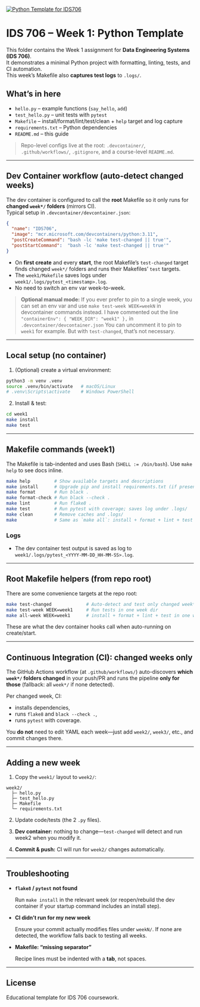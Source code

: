 [![Python Template for IDS706](https://github.com/nyonyoko/IDS706_Data_Engineering_Systems/actions/workflows/main.yml/badge.svg)](https://github.com/nyonyoko/IDS706_Data_Engineering_Systems/actions/workflows/main.yml)

# IDS 706 – Week 1: Python Template

This folder contains the Week 1 assignment for **Data Engineering Systems (IDS 706)**.  
It demonstrates a minimal Python project with formatting, linting, tests, and CI automation.  
This week’s Makefile also **captures test logs** to `.logs/`.

## What’s in here
- `hello.py` – example functions (`say_hello`, `add`)
- `test_hello.py` – unit tests with `pytest`
- `Makefile` – install/format/lint/test/clean + `help` target and log capture
- `requirements.txt` – Python dependencies
- `README.md` – this guide

> Repo-level configs live at the root: `.devcontainer/`, `.github/workflows/`, `.gitignore`, and a course-level `README.md`.

---

## Dev Container workflow (auto-detect changed weeks)

The dev container is configured to call the **root** Makefile so it only runs for **changed `week*/` folders** (mirrors CI).  
Typical setup in `.devcontainer/devcontainer.json`:

```json
{
  "name": "IDS706",
  "image": "mcr.microsoft.com/devcontainers/python:3.11",
  "postCreateCommand": "bash -lc 'make test-changed || true'",
  "postStartCommand":  "bash -lc 'make test-changed || true'"
}
````

* On **first create** and every **start**, the root Makefile’s `test-changed` target finds changed `week*/` folders and runs their Makefiles’ `test` targets.
* The `week1/Makefile` saves logs under `week1/.logs/pytest_<timestamp>.log`.
* No need to switch an env var week-to-week.

> **Optional manual mode:** If you ever prefer to pin to a single week, you can set an env var and use `make test-week WEEK=weekN` in devcontainer commands instead. I have commented out the line ```"containerEnv": { "WEEK_DIR": "week1" },``` in ```.devcontainer/devcontainer.json``` You can uncomment it to pin to ```week1``` for example. But with `test-changed`, that’s not necessary.

---

## Local setup (no container)

1. (Optional) create a virtual environment:

```bash
python3 -m venv .venv
source .venv/bin/activate   # macOS/Linux
# .venv\Scripts\activate    # Windows PowerShell
```

2. Install & test:

```bash
cd week1
make install
make test
```

---

## Makefile commands (week1)

The Makefile is tab-indented and uses Bash (`SHELL := /bin/bash`). Use `make help` to see docs inline.

```bash
make help         # Show available targets and descriptions
make install      # Upgrade pip and install requirements.txt (if present)
make format       # Run black .
make format-check # Run black --check .
make lint         # Run flake8 .
make test         # Run pytest with coverage; saves log under .logs/
make clean        # Remove caches and .logs/
make              # Same as `make all`: install + format + lint + test
```

### Logs

* The dev container test output is saved as log to `week1/.logs/pytest_<YYYY-MM-DD_HH-MM-SS>.log`.

---

## Root Makefile helpers (from repo root)

There are some convenience targets at the repo root:

```bash
make test-changed             # Auto-detect and test only changed week*/ dirs
make test-week WEEK=week1     # Run tests in one week dir
make all-week WEEK=week1      # install + format + lint + test in one week dir
```

These are what the dev container hooks call when auto-running on create/start.

---

## Continuous Integration (CI): **changed weeks only**

The GitHub Actions workflow (at `.github/workflows/`) auto-discovers **which `week*/` folders changed** in your push/PR and runs the pipeline **only for those** (fallback: all `week*/` if none detected).

Per changed week, CI:

* installs dependencies,
* runs `flake8` and `black --check .`,
* runs `pytest` with coverage.

You **do not** need to edit YAML each week—just add `week2/`, `week3/`, etc., and commit changes there.

---

## Adding a new week

1. Copy the `week1/` layout to `week2/`:

```
week2/
  ├─ hello.py
  ├─ test_hello.py
  ├─ Makefile
  └─ requirements.txt
```

2. Update code/tests (the 2 ```.py``` files).

3. **Dev container:** nothing to change—`test-changed` will detect and run week2 when you modify it.

4. **Commit & push:** CI will run for `week2/` changes automatically.

---

## Troubleshooting

* **`flake8` / `pytest` not found**

  Run `make install` in the relevant week (or reopen/rebuild the dev container if your startup command includes an install step).

* **CI didn’t run for my new week**

  Ensure your commit actually modifies files under `weekN/`. If none are detected, the workflow falls back to testing all weeks.

* **Makefile: “missing separator”**

  Recipe lines must be indented with a **tab**, not spaces.

---

## License

Educational template for IDS 706 coursework.
